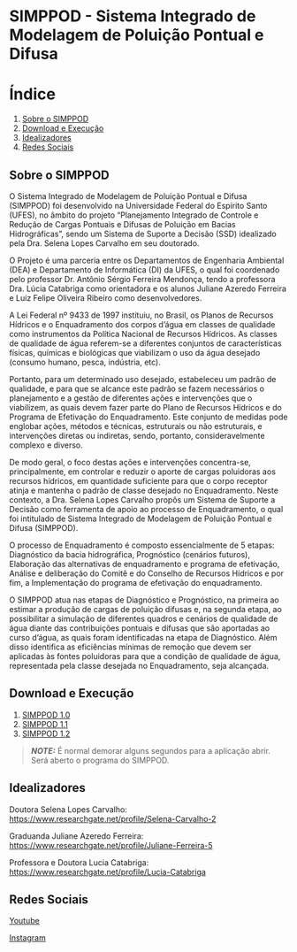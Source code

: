 # SIMPPOD - Sistema Integrado de Modelagem de Poluição Pontual e Difusa

# Índice
1. [Sobre o SIMPPOD](#sobre)
2. [Download e Execução](#download)
3. [Idealizadores](#idealizadores)
4. [Redes Sociais](#sociais)


## Sobre o SIMPPOD <a name="sobre"></a>

O Sistema Integrado de Modelagem de Poluição Pontual e Difusa (SIMPPOD) foi desenvolvido na Universidade Federal do Espírito Santo (UFES), no âmbito do projeto “Planejamento Integrado de Controle e Redução de Cargas Pontuais e Difusas de Poluição em Bacias Hidrográficas”, sendo um Sistema de Suporte a Decisão (SSD) idealizado pela Dra. Selena Lopes Carvalho em seu doutorado.

O Projeto é uma parceria entre os Departamentos de Engenharia Ambiental (DEA) e Departamento de Informática (DI) da UFES, o qual foi coordenado pelo professor Dr. Antônio Sérgio Ferreira Mendonça, tendo a professora Dra. Lúcia Catabriga como orientadora e os alunos Juliane Azeredo Ferreira e Luiz Felipe Oliveira Ribeiro como desenvolvedores.

A Lei Federal nº 9433 de 1997 instituiu, no Brasil, os Planos de Recursos Hídricos e o Enquadramento dos corpos d’água em classes de qualidade como instrumentos da Política Nacional de Recursos Hídricos. As classes de qualidade de água referem-se a diferentes conjuntos de características físicas, químicas e biológicas que viabilizam o uso da água desejado (consumo humano, pesca, indústria, etc). 

Portanto, para um determinado uso desejado, estabeleceu um padrão de qualidade, e para que se alcance este padrão se fazem necessários o planejamento e a gestão de diferentes ações e intervenções que o viabilizem, as quais devem fazer parte do Plano de Recursos Hídricos e do Programa de Efetivação do Enquadramento. Este conjunto de medidas pode englobar ações, métodos e técnicas, estruturais ou não estruturais, e intervenções diretas ou indiretas, sendo, portanto, consideravelmente complexo e diverso. 

De modo geral, o foco destas ações e intervenções concentra-se, principalmente, em controlar e reduzir o aporte de cargas poluidoras aos recursos hídricos, em quantidade suficiente para que o corpo receptor atinja e mantenha o padrão de classe desejado no Enquadramento. Neste contexto, a Dra. Selena Lopes Carvalho propôs um Sistema de Suporte a Decisão como ferramenta de apoio ao processo de Enquadramento, o qual foi intitulado de Sistema Integrado de Modelagem de Poluição Pontual e Difusa (SIMPPOD).

O processo de Enquadramento é composto essencialmente de 5 etapas: Diagnóstico da bacia hidrográfica, Prognóstico (cenários futuros), Elaboração das alternativas de enquadramento e programa de efetivação, Análise e deliberação do Comitê e do Conselho de Recursos Hídricos e por fim, a Implementação do programa de efetivação do enquadramento.

O SIMPPOD atua nas etapas de Diagnóstico e Prognóstico, na primeira ao estimar a produção de cargas de poluição difusas e, na segunda etapa, ao possibilitar a simulação de diferentes quadros e cenários de qualidade de água diante das contribuições pontuais e difusas que são aportadas ao curso d’água, as quais foram identificadas na etapa de Diagnóstico. Além disso identifica as eficiências mínimas de remoção que devem ser aplicadas às fontes poluidoras para que a condição de qualidade de água, representada pela classe desejada no Enquadramento, seja alcançada.

## Download e Execução <a name="download"></a>

1. [SIMPPOD 1.0 ](https://github.com/SIMPPOD/SIMPPOD/releases/download/SIMPPOD-v1.0/SIMPPOD_v1.0)
2. [SIMPPOD 1.1 ](https://github.com/SIMPPOD/SIMPPOD/releases/download/SIMPPOD-v1.1/SIMPPOD_v1.1)
3. [SIMPPOD 1.2 ](https://github.com/SIMPPOD/SIMPPOD/releases/download/SIMPPOD-v1.2/SIMPPOD_v1.2)

> **_NOTE:_**  É normal demorar alguns segundos para a aplicação abrir. Será aberto o programa do SIMPPOD.

## Idealizadores <a name="idealizadores"></a>

Doutora Selena Lopes Carvalho: https://www.researchgate.net/profile/Selena-Carvalho-2

Graduanda Juliane Azeredo Ferreira: https://www.researchgate.net/profile/Juliane-Ferreira-5

Professora e Doutora Lucia Catabriga: https://www.researchgate.net/profile/Lucia-Catabriga

## Redes Sociais <a name="sociais"></a>

[Youtube](https://youtube.com/channel/UCqoIAiQUCwtvXaqtJsacxEw)

[Instagram](https://instagram.com/simppod_ssd?igshid=YmMyMTA2M2Y)
